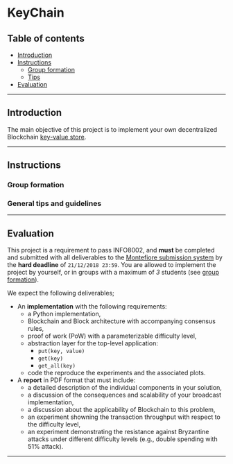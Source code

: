 # KeyChain

## Table of contents

- [Introduction](#introduction)
- [Instructions](#instructions)
  - [Group formation](#group-formation)
  - [Tips](#general-tips-and-guidelines)
- [Evaluation](#evaluation)

---

## Introduction

The main objective of this project is to implement your own decentralized Blockchain [key-value store](https://en.wikipedia.org/wiki/Key-value_database).

---

## Instructions

### Group formation

### General tips and guidelines

---

## Evaluation

This project is a requirement to pass INFO8002, and **must** be completed and submitted with all deliverables to the [Montefiore submission system](https://submit.montefiore.ulg.ac.be/) by the **hard deadline** of `21/12/2018 23:59`. You are allowed to implement the project by yourself, or in groups with a maximum of *3* students (see [group formation](#group-formation)).

We expect the following deliverables;

- An **implementation** with the following requirements:
  * a Python implementation,
  * Blockchain and Block architecture with accompanying consensus rules,
  * proof of work (PoW) with a parameterizable difficulty level,
  * abstraction layer for the top-level application:
    - `put(key, value)`
    - `get(key)`
    - `get_all(key)`
  * code the reproduce the experiments and the associated plots.
- A **report** in PDF format that must include:
  * a detailed description of the individual components in your solution,
  * a discussion of the consequences and scalability of your broadcast implementation,
  * a discussion about the applicability of Blockchain to this problem,
  * an experiment showning the transaction throughput with respect to the difficulty level,
  * an experiment demonstrating the resistance against Bryzantine attacks under different difficulty levels (e.g., double spending with 51% attack).

---
